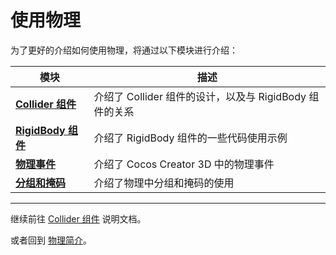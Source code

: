 # 使用物理

为了更好的介绍如何使用物理，将通过以下模块进行介绍：

模块 | 描述
---|---
[**Collider 组件**](physics-use/physics-collider.md) | 介绍了 Collider 组件的设计，以及与 RigidBody 组件的关系
[**RigidBody 组件**](physics-use/physics-rigidbody.md) | 介绍了 RigidBody 组件的一些代码使用示例
[**物理事件**](physics-event.md) | 介绍了 Cocos Creator 3D 中的物理事件
[**分组和掩码**](physics-group-mask.md) | 介绍了物理中分组和掩码的使用

---

继续前往 [Collider 组件](physics-use/physics-collider.md) 说明文档。

或者回到 [物理简介](physics.md)。
